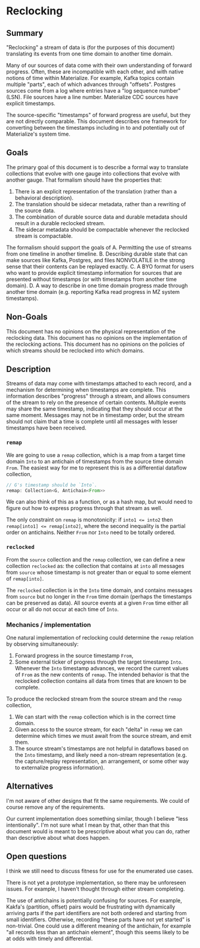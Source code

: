 # Reclocking

## Summary

"Reclocking" a stream of data is (for the purposes of this document) translating its events from one time domain to another time domain.

Many of our sources of data come with their own understanding of forward progress.
Often, these are incompatible with each other, and with native notions of time within Materialize.
For example,
    Kafka topics contain multiple "parts", each of which advances through "offsets".
    Postgres sources come from a log where entries have a "log sequence number" (LSN).
    File sources have a line number.
    Materialize CDC sources have explicit timestamps.

The source-specific "timestamps" of forward progress are useful, but they are not directly comparable.
This document describes one framework for converting between the timestamps including in to and potentially out of Materialize's system time.

## Goals

The primary goal of this document is to describe a formal way to translate collections that evolve with one gauge into collections that evolve with another gauge.
That formalism should have the properties that:
1. There is an explicit representation of the translation (rather than a behavioral description).
2. The translation should be sidecar metadata, rather than a rewriting of the source data.
3. The combination of durable source data and durable metadata should result in a durable reclocked stream.
4. The sidecar metadata should be compactable whenever the reclocked stream is compactable.

The formalism should support the goals of
A. Permitting the use of streams from one timeline in another timeline.
B. Describing durable state that can make sources like Kafka, Postgres, and files NONVOLATILE in the strong sense that their contents can be replayed exactly.
C. A BYO format for users who want to provide explicit timestamp information for sources that are presented without timestamps (or with timestamps from another time domain).
D. A way to describe in one time domain progress made through another time domain (e.g. reporting Kafka read progress in MZ system timestamps).

## Non-Goals

This document has no opinions on the physical representation of the reclocking data.
This document has no opinions on the implementation of the reclocking actions.
This document has no opinions on the policies of which streams should be reclocked into which domains.

## Description

Streams of data may come with timestamps attached to each record, and a mechanism for determining when timestamps are complete.
This information describes "progress" through a stream, and allows consumers of the stream to rely on the presence of certain contents.
Multiple events may share the same timestamp, indicating that they should occur at the same moment.
Messages may not be in timestamp order, but the stream should not claim that a time is complete until all messages with lesser timestamps have been received.

### `remap`

We are going to use a `remap` collection, which is a map from a target time domain `Into` to an antichain of timestamps from the source time domain `From`.
The easiest way for me to represent this is as a differential dataflow collection,
```rust
// G's timestamp should be `Into`.
remap: Collection<G, Antichain<From>>
```
We can also think of this as a function, or as a hash map, but would need to figure out how to express progress through that stream as well.

The only constraint on `remap` is monotonicity: if `into1 <= into2` then `remap[into1] <= remap[into2]`, where the second inequality is the partial order on antichains.
Neither `From` nor `Into` need to be totally ordered.

### `reclocked`

From the `source` collection and the `remap` collection, we can define a new collection `reclocked` as:
    the collection that contains at `into` all messages from `source` whose timestamp is not greater than or equal to some element of `remap[into]`.

The `reclocked` collection is in the `Into` time domain, and contains messages from `source` but no longer in the `From` time domain (perhaps the timestamps can be preserved as data).
All source events at a given `From` time either all occur or all do not occur at each time of `Into`.

### Mechanics / implementation

One natural implementation of reclocking could determine the `remap` relation by observing simultaneously:
1. Forward progress in the source timestamp `From`,
2. Some external ticker of progress through the target timestamp `Into`.
Whenever the `Into` timestamp advances, we record the current values of `From` as the new contents of `remap`.
The intended behavior is that the reclocked collection contains all data from times that are known to be complete.

To produce the reclocked stream from the source stream and the `remap` collection,
1. We can start with the `remap` collection which is in the correct time domain.
2. Given access to the source stream, for each "delta" in `remap` we can determine which times we must await from the source stream, and emit them.
3. The source stream's timestamps are not helpful in dataflows based on the `Into` timestamp, and likely need a non-stream representation (e.g. the capture/replay representation, an arrangement, or some other way to externalize progress information).

## Alternatives

I'm not aware of other designs that fit the same requirements.
We could of course remove any of the requirements.

Our current implementation does something similar, though I believe "less intentionally".
I'm not sure what I mean by that, other than that this document would is meant to be prescriptive about what you can do, rather than descriptive about what does happen.

## Open questions

I think we still need to discuss fitness for use for the enumerated use cases.

There is not yet a prototype implementation, so there may be unforeseen issues.
For example, I haven't thought through either stream completing.

The use of antichains is potentially confusing for sources.
For example, Kakfa's (partition, offset) pairs would be frustrating with dynamically arriving parts if the part identifiers are not both ordered and starting from small identifiers.
Otherwise, recording "these parts have not yet started" is non-trivial.
One could use a different meaning of the antichain, for example "all records less than an antichain element", though this seems likely to be at odds with timely and differential.
